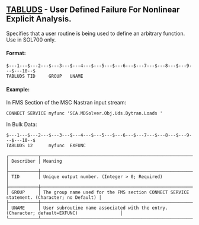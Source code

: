 ## [TABLUDS](https://help.hexagonmi.com/bundle/MSC_Nastran_2022.4/page/Nastran_Combined_Book/qrg/bulktuv/TOC.TABLUDS.xhtml) - User Defined Failure For Nonlinear Explicit Analysis.

Specifies that a user routine is being used to define an arbitrary function. Use in SOL700 only.

#### Format:

```nastran
$---1---$---2---$---3---$---4---$---5---$---6---$---7---$---8---$---9---$---10--$
TABLUDS TID     GROUP   UNAME                                                   
```

#### Example:

In FMS Section of the MSC Nastran input stream:

```text
CONNECT SERVICE myfunc 'SCA.MDSolver.Obj.Uds.Dytran.Loads '
```

In Bulk Data:

```nastran
$---1---$---2---$---3---$---4---$---5---$---6---$---7---$---8---$---9---$---10--$
TABLUDS 12      myfunc  EXFUNC                                                  
```

```text
┌───────────┬────────────────────────────────────────────────────────────────────────────────────────────┐
│ Describer │ Meaning                                                                                    │
├───────────┼────────────────────────────────────────────────────────────────────────────────────────────┤
│ TID       │ Unique output number. (Integer > 0; Required)                                              │
├───────────┼────────────────────────────────────────────────────────────────────────────────────────────┤
│ GROUP     │ The group name used for the FMS section CONNECT SERVICE statement. (Character; no Default) │
├───────────┼────────────────────────────────────────────────────────────────────────────────────────────┤
│ UNAME     │ User subroutine name associated with the entry. (Character; default=EXFUNC)                │
└───────────┴────────────────────────────────────────────────────────────────────────────────────────────┘
```
